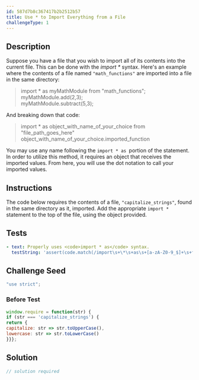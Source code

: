 ```yaml
---
id: 587d7b8c367417b2b2512b57
title: Use * to Import Everything from a File
challengeType: 1
---
```


## Description
<section id='description'>
Suppose you have a file that you wish to import all of its contents into the current file. This can be done with the <dfn>import *</dfn> syntax.
Here's an example where the contents of a file named <code>"math_functions"</code> are imported into a file in the same directory:
<blockquote>import * as myMathModule from "math_functions";<br>myMathModule.add(2,3);<br>myMathModule.subtract(5,3);</blockquote>
And breaking down that code:
<blockquote>import * as object_with_name_of_your_choice from "file_path_goes_here"<br>object_with_name_of_your_choice.imported_function</blockquote>
You may use any name following the <code>import * as </code>portion of the statement. In order to utilize this method, it requires an object that receives the imported values. From here, you will use the dot notation to call your imported values.
</section>

## Instructions
<section id='instructions'>
The code below requires the contents of a file, <code>"capitalize_strings"</code>, found in the same directory as it, imported. Add the appropriate <code>import *</code> statement to the top of the file, using the object provided.
</section>

## Tests
<section id='tests'>

```yml
- text: Properly uses <code>import * as</code> syntax.
  testString: 'assert(code.match(/import\s+\*\s+as\s+[a-zA-Z0-9_$]+\s+from\s*"\s*capitalize_strings\s*"\s*;/gi), ''Properly uses <code>import * as</code> syntax.'');'

```

</section>

## Challenge Seed
<section id='challengeSeed'>

<div id='js-seed'>

```js
"use strict";
```

</div>

### Before Test
<div id='js-setup'>

```js
window.require = function(str) {
if (str === 'capitalize_strings') {
return {
capitalize: str => str.toUpperCase(),
lowercase: str => str.toLowerCase()
}}};
```

</div>


</section>

## Solution
<section id='solution'>

```js
// solution required
```
</section>
